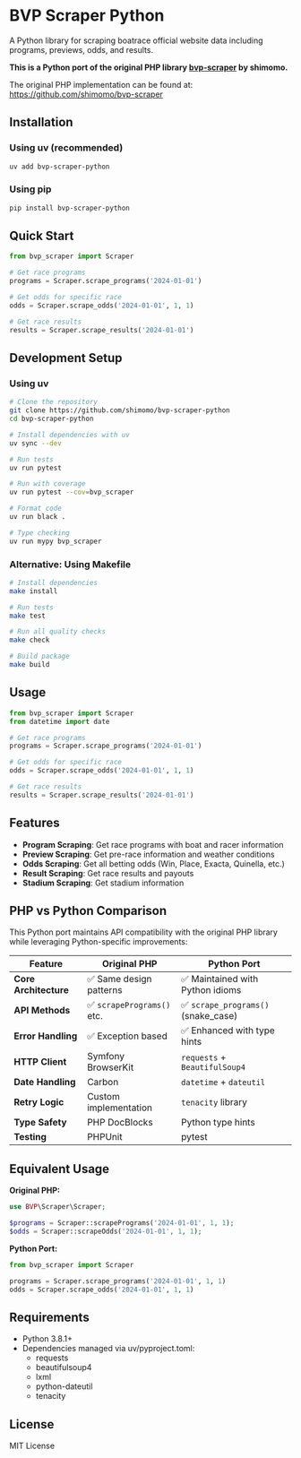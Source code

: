 # BVP Scraper Python

A Python library for scraping boatrace official website data including programs, previews, odds, and results.

**This is a Python port of the original PHP library [bvp-scraper](https://github.com/shimomo/bvp-scraper) by shimomo.**

The original PHP implementation can be found at: https://github.com/shimomo/bvp-scraper

## Installation

### Using uv (recommended)

```bash
uv add bvp-scraper-python
```

### Using pip

```bash
pip install bvp-scraper-python
```

## Quick Start

```python
from bvp_scraper import Scraper

# Get race programs
programs = Scraper.scrape_programs('2024-01-01')

# Get odds for specific race
odds = Scraper.scrape_odds('2024-01-01', 1, 1)

# Get race results
results = Scraper.scrape_results('2024-01-01')
```

## Development Setup

### Using uv

```bash
# Clone the repository
git clone https://github.com/shimomo/bvp-scraper-python
cd bvp-scraper-python

# Install dependencies with uv
uv sync --dev

# Run tests
uv run pytest

# Run with coverage
uv run pytest --cov=bvp_scraper

# Format code
uv run black .

# Type checking
uv run mypy bvp_scraper
```

### Alternative: Using Makefile

```bash
# Install dependencies
make install

# Run tests
make test

# Run all quality checks
make check

# Build package
make build
```

## Usage

```python
from bvp_scraper import Scraper
from datetime import date

# Get race programs
programs = Scraper.scrape_programs('2024-01-01')

# Get odds for specific race
odds = Scraper.scrape_odds('2024-01-01', 1, 1)

# Get race results
results = Scraper.scrape_results('2024-01-01')
```

## Features

- **Program Scraping**: Get race programs with boat and racer information
- **Preview Scraping**: Get pre-race information and weather conditions
- **Odds Scraping**: Get all betting odds (Win, Place, Exacta, Quinella, etc.)
- **Result Scraping**: Get race results and payouts
- **Stadium Scraping**: Get stadium information

## PHP vs Python Comparison

This Python port maintains API compatibility with the original PHP library while leveraging Python-specific improvements:

| Feature               | Original PHP               | Python Port                         |
| --------------------- | -------------------------- | ----------------------------------- |
| **Core Architecture** | ✅ Same design patterns    | ✅ Maintained with Python idioms    |
| **API Methods**       | ✅ `scrapePrograms()` etc. | ✅ `scrape_programs()` (snake_case) |
| **Error Handling**    | ✅ Exception based         | ✅ Enhanced with type hints         |
| **HTTP Client**       | Symfony BrowserKit         | `requests` + `BeautifulSoup4`       |
| **Date Handling**     | Carbon                     | `datetime` + `dateutil`             |
| **Retry Logic**       | Custom implementation      | `tenacity` library                  |
| **Type Safety**       | PHP DocBlocks              | Python type hints                   |
| **Testing**           | PHPUnit                    | pytest                              |

## Equivalent Usage

**Original PHP:**

```php
use BVP\Scraper\Scraper;

$programs = Scraper::scrapePrograms('2024-01-01', 1, 1);
$odds = Scraper::scrapeOdds('2024-01-01', 1, 1);
```

**Python Port:**

```python
from bvp_scraper import Scraper

programs = Scraper.scrape_programs('2024-01-01', 1, 1)
odds = Scraper.scrape_odds('2024-01-01', 1, 1)
```

## Requirements

- Python 3.8.1+
- Dependencies managed via uv/pyproject.toml:
  - requests
  - beautifulsoup4
  - lxml
  - python-dateutil
  - tenacity

## License

MIT License
